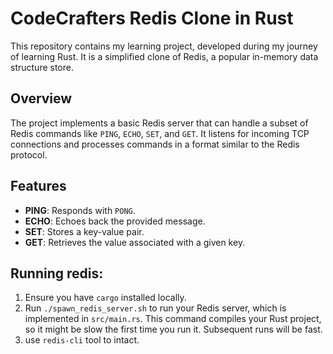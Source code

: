 # CodeCrafters Redis Clone in Rust

This repository contains my learning project, developed during my journey of learning Rust. It is a simplified clone of Redis, a popular in-memory data structure store.

## Overview

The project implements a basic Redis server that can handle a subset of Redis commands like `PING`, `ECHO`, `SET`, and `GET`. It listens for incoming TCP connections and processes commands in a format similar to the Redis protocol.

## Features

- **PING**: Responds with `PONG`.
- **ECHO**: Echoes back the provided message.
- **SET**: Stores a key-value pair.
- **GET**: Retrieves the value associated with a given key.


## Running redis:

1. Ensure you have `cargo` installed locally.
2. Run `./spawn_redis_server.sh` to run your Redis server, which is implemented
   in `src/main.rs`. This command compiles your Rust project, so it might be
   slow the first time you run it. Subsequent runs will be fast.
3. use `redis-cli` tool to intact.
